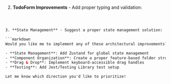 
2. **TodoForm Improvements** - Add proper typing and validation:

```xml



3. **State Management** - Suggest a proper state management solution:

```markdown
Would you like me to implement any of these architectural improvements?

- **State Management**: Add Zustand for global state management
- **Component Organization**: Create a proper feature-based folder structure
- **Drag & Drop**: Implement keyboard-accessible drag handles
- **Testing**: Add Jest/Testing Library test setup

Let me know which direction you'd like to prioritize!